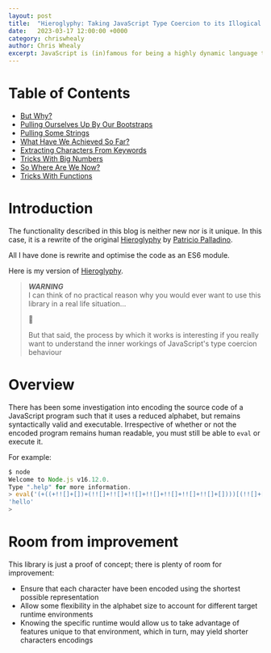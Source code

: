 ```yaml
---
layout: post
title:  "Hieroglyphy: Taking JavaScript Type Coercion to its Illogical Conclusion"
date:   2023-03-17 12:00:00 +0000
category: chriswhealy
author: Chris Whealy
excerpt: JavaScript is (in)famous for being a highly dynamic language that allows a developer to write very "flexible" code.  One language feature that makes a significant contribution to this flexibility is the idea of type coercion; that is, JavaScript will automatically (and silently) transform a value of one type it into a value of a different type.<br>As you can imagine however, the more you explore the language's flexibility, the higher a price you pay in terms of code legibility.<br>Largely for the sake of amusement, this blog takes JavaScript's flexibility to the most extreme (and illogical) conclusion by providing you with an encoding library that takes a regular JavaScript program as input and returns code that is functionally identical, yet the source code is completely unreadable!
---
```


# Table of Contents

* [But Why?](/chriswhealy/hieroglyphy/but-why/)
* [Pulling Ourselves Up By Our Bootstraps](/chriswhealy/hieroglyphy/bootstraps/)
* [Pulling Some Strings](/chriswhealy/hieroglyphy/strings/)
* [What Have We Achieved So Far?](/chriswhealy/hieroglyphy/checkpoint1/)
* [Extracting Characters From Keywords](/chriswhealy/hieroglyphy/keywords/)
* [Tricks With Big Numbers](/chriswhealy/hieroglyphy/numbers/)
* [So Where Are We Now?](/chriswhealy/hieroglyphy/checkpoint2/)
* [Tricks With Functions](/chriswhealy/hieroglyphy/functions/)

# Introduction

The functionality described in this blog is neither new nor is it unique.
In this case, it is a rewrite of the original [Hieroglyphy](https://github.com/alcuadrado/hieroglyphy) by [Patricio Palladino](https://github.com/alcuadrado/).

All I have done is rewrite and optimise the code as an ES6 module.

Here is my version of [Hieroglyphy](https://github.com/ChrisWhealy/hieroglyphy).

> ***WARNING***<br>
> I can think of no practical reason why you would ever want to use this library in a real life situation...
>
> 🤪
>
> But that said, the process by which it works is interesting if you really want to understand the inner workings of JavaScript's type coercion behaviour

# Overview

There has been some investigation into encoding the source code of a JavaScript program such that it uses a reduced alphabet, but remains syntactically valid and executable.
Irrespective of whether or not the encoded program remains human readable, you must still be able to `eval` or execute it.

For example:

```javascript
$ node
Welcome to Node.js v16.12.0.
Type ".help" for more information.
> eval('(+((+!![]+[])+(!![]+!![]+!![]+!![]+!![]+!![]+!![]+[])))[(!![]+[])[+[]]+([]+{})[+!![]]+([]+([]+{})[([]+{})[!![]+!![]+!![]+!![]+!![]]+([]+{})[+!![]]+([][+[]]+[])[+!![]]+(![]+[])[!![]+!![]+!![]]+(!![]+[])[+[]]+(!![]+[])[+!![]]+([][+[]]+[])[+[]]+([]+{})[!![]+!![]+!![]+!![]+!![]]+(!![]+[])[+[]]+([]+{})[+!![]]+(!![]+[])[+!![]]])[!![]+!![]+!![]+!![]+!![]+!![]+!![]+!![]+!![]]+(!![]+[])[+[]]+(!![]+[])[+!![]]+([][+[]]+[])[!![]+!![]+!![]+!![]+!![]]+([][+[]]+[])[+!![]]+([]+([]+{})[([]+{})[!![]+!![]+!![]+!![]+!![]]+([]+{})[+!![]]+([][+[]]+[])[+!![]]+(![]+[])[!![]+!![]+!![]]+(!![]+[])[+[]]+(!![]+[])[+!![]]+([][+[]]+[])[+[]]+([]+{})[!![]+!![]+!![]+!![]+!![]]+(!![]+[])[+[]]+([]+{})[+!![]]+(!![]+[])[+!![]]])[+((+!![]+[])+(!![]+!![]+!![]+!![]+[]))]](+((!![]+!![]+!![]+[])+(!![]+!![]+!![]+!![]+!![]+!![]+[])))+(!![]+[])[!![]+!![]+!![]]+(![]+[])[!![]+!![]]+(![]+[])[!![]+!![]]+([]+{})[+!![]]')
'hello'
>
```

# Room from improvement

This library is just a proof of concept; there is plenty of room for improvement:

* Ensure that each character have been encoded using the shortest possible representation
* Allow some flexibility in the alphabet size to account for different target runtime environments
* Knowing the specific runtime would allow us to take advantage of features unique to that environment, which in turn, may yield shorter characters encodings
